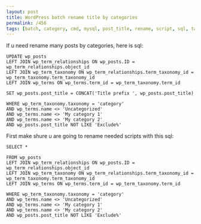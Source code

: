 ```yaml
---
layout: post
title: WordPress batch rename title by categories
permalink: /456
tags: [batch, category, cmd, mysql, post_title, rename, script, sql, taxonomy, title, wordpress, wp]
---
```


If u need rename many posts by categories, here is sql:

    UPDATE wp_posts
    LEFT JOIN wp_term_relationships ON wp_posts.ID = wp_term_relationships.object_id
    LEFT JOIN wp_term_taxonomy ON wp_term_relationships.term_taxonomy_id = wp_term_taxonomy.term_taxonomy_id
    LEFT JOIN wp_terms ON wp_terms.term_id = wp_term_taxonomy.term_id

    SET wp_posts.post_title = CONCAT('Title prefix ', wp_posts.post_title)

    WHERE wp_term_taxonomy.taxonomy = 'category'
    AND wp_terms.name <> 'Uncategorized'
    AND wp_terms.name <> 'My category 1'
    AND wp_terms.name <> 'My category 2'
    AND wp_posts.post_title NOT LIKE 'Exclude%'

First make shure u are going to rename needed scripts with this sql:

    SELECT *

    FROM wp_posts
    LEFT JOIN wp_term_relationships ON wp_posts.ID = wp_term_relationships.object_id
    LEFT JOIN wp_term_taxonomy ON wp_term_relationships.term_taxonomy_id = wp_term_taxonomy.term_taxonomy_id
    LEFT JOIN wp_terms ON wp_terms.term_id = wp_term_taxonomy.term_id

    WHERE wp_term_taxonomy.taxonomy = 'category'
    AND wp_terms.name <> 'Uncategorized'
    AND wp_terms.name <> 'My category 1'
    AND wp_terms.name <> 'My category 2'
    AND wp_posts.post_title NOT LIKE 'Exclude%'
